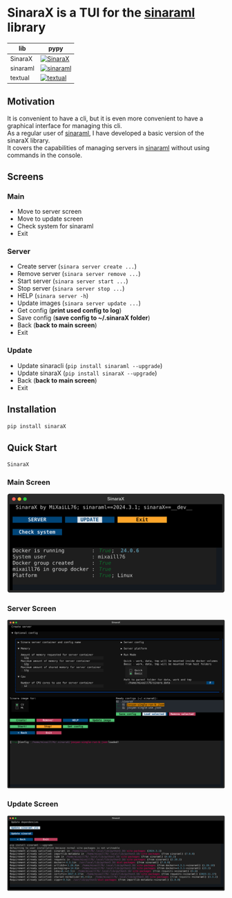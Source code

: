 # SinaraX is a TUI for the [sinaraml](https://github.com/4-DS/sinaraml) library

| lib      | pypy                                                                                     |
| -------- | ---------------------------------------------------------------------------------------- |
| SinaraX  | [![SinaraX](https://img.shields.io/pypi/v/sinarax)](https://pypi.org/project/sinarax)    |
| sinaraml | [![sinaraml](https://img.shields.io/pypi/v/sinaraml)](https://pypi.org/project/sinaraml) |
| textual  | [![textual](https://img.shields.io/pypi/v/textual)](https://pypi.org/project/textual)    |


## Motivation

It is convenient to have a cli, but it is even more convenient to have a graphical interface for managing this cli.  
As a regular user of [sinaraml](https://github.com/4-DS), I have developed a basic version of the sinaraX library.  
It covers the capabilities of managing servers in [sinaraml](https://github.com/4-DS/sinaraml) without using commands in the console.  

## Screens

### Main

- Move to server screen
- Move to update screen
- Check system for sinaraml
- Exit

### Server 

- Create server (```sinara server create ...```)
- Remove server (```sinara server remove ...```)
- Start server (```sinara server start ...```)
- Stop server (```sinara server stop ...```)
- HELP (```sinara server -h```)
- Update images (```sinara server update ...```)
- Get config (**print used config to log**)
- Save config (**save config to ~/.sinaraX folder**)
- Back (**back to main screen**)
- Exit 

### Update

- Update sinaracli (```pip install sinaraml --upgrade```)
- Update sinaraX (```pip install sinaraX --upgrade```)
- Back (**back to main screen**)
- Exit 

## Installation

```bash
pip install sinaraX
```

## Quick Start

```bash
SinaraX
```

### Main Screen

![Main](https://raw.githubusercontent.com/MiXaiLL76/sinaraX/main/images/main.svg)

### Server Screen

![Server](https://raw.githubusercontent.com/MiXaiLL76/sinaraX/main/images/server.svg)

### Update Screen

![Update](https://raw.githubusercontent.com/MiXaiLL76/sinaraX/main/images/update.svg)
